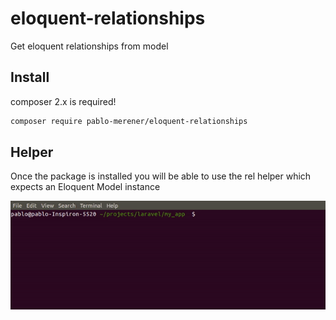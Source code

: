 # eloquent-relationships

<p>Get eloquent relationships from model</p>

## Install

composer 2.x is required!

```sh
composer require pablo-merener/eloquent-relationships
```
## Helper

<p>Once the package is installed you will be able to use the rel helper which expects an Eloquent Model instance</p>

<p align='center'>
    <img src='./helper.gif'>
</p>